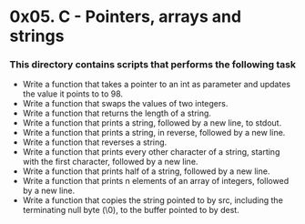 # 0x05. C - Pointers, arrays and strings
### This directory contains scripts that performs the following task
- Write a function that takes a pointer to an int as parameter and updates the value it points to to 98.
- Write a function that swaps the values of two integers.
- Write a function that returns the length of a string.
- Write a function that prints a string, followed by a new line, to stdout.
- Write a function that prints a string, in reverse, followed by a new line.
- Write a function that reverses a string. 
- Write a function that prints every other character of a string, starting with the first character, followed by a new line.
- Write a function that prints half of a string, followed by a new line.
- Write a function that prints n elements of an array of integers, followed by a new line.
- Write a function that copies the string pointed to by src, including the terminating null byte (\0), to the buffer pointed to by dest.
 
